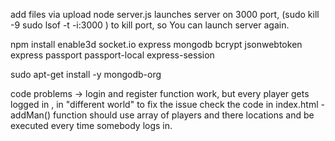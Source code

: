 add files via upload node server.js launches server on 3000 port, (sudo kill -9 sudo lsof -t -i:3000 ) to kill port, so You can launch server again.

npm install enable3d socket.io express mongodb bcrypt jsonwebtoken express passport passport-local express-session

sudo apt-get install -y mongodb-org

code problems -> login and register function work, but every player gets logged in , in "different world"
to fix the issue check the code in index.html - addMan() function should use array of players and there locations
and be executed every time somebody logs in.
